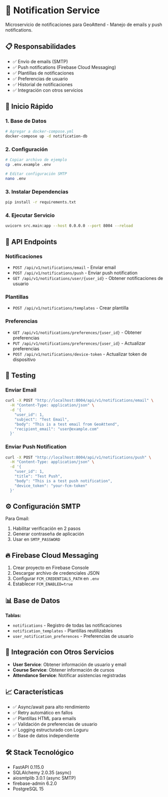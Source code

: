# 🔔 Notification Service

Microservicio de notificaciones para GeoAttend - Manejo de emails y push notifications.

## 📋 Responsabilidades

- ✅ Envío de emails (SMTP)
- ✅ Push notifications (Firebase Cloud Messaging)
- ✅ Plantillas de notificaciones
- ✅ Preferencias de usuario
- ✅ Historial de notificaciones
- ✅ Integración con otros servicios

## 🚀 Inicio Rápido

### 1. Base de Datos

```bash
# Agregar a docker-compose.yml
docker-compose up -d notification-db
```

### 2. Configuración

```bash
# Copiar archivo de ejemplo
cp .env.example .env

# Editar configuración SMTP
nano .env
```

### 3. Instalar Dependencias

```bash
pip install -r requirements.txt
```

### 4. Ejecutar Servicio

```bash
uvicorn src.main:app --host 0.0.0.0 --port 8004 --reload
```

## 📡 API Endpoints

### Notificaciones

- `POST /api/v1/notifications/email` - Enviar email
- `POST /api/v1/notifications/push` - Enviar push notification
- `GET /api/v1/notifications/user/{user_id}` - Obtener notificaciones de usuario

### Plantillas

- `POST /api/v1/notifications/templates` - Crear plantilla

### Preferencias

- `GET /api/v1/notifications/preferences/{user_id}` - Obtener preferencias
- `PUT /api/v1/notifications/preferences/{user_id}` - Actualizar preferencias
- `POST /api/v1/notifications/device-token` - Actualizar token de dispositivo

## 🧪 Testing

### Enviar Email

```bash
curl -X POST "http://localhost:8004/api/v1/notifications/email" \
  -H "Content-Type: application/json" \
  -d '{
    "user_id": 1,
    "subject": "Test Email",
    "body": "This is a test email from GeoAttend",
    "recipient_email": "user@example.com"
  }'
```

### Enviar Push Notification

```bash
curl -X POST "http://localhost:8004/api/v1/notifications/push" \
  -H "Content-Type: application/json" \
  -d '{
    "user_id": 1,
    "title": "Test Push",
    "body": "This is a test push notification",
    "device_token": "your-fcm-token"
  }'
```

## ⚙️ Configuración SMTP

Para Gmail:
1. Habilitar verificación en 2 pasos
2. Generar contraseña de aplicación
3. Usar en `SMTP_PASSWORD`

## 🔥 Firebase Cloud Messaging

1. Crear proyecto en Firebase Console
2. Descargar archivo de credenciales JSON
3. Configurar `FCM_CREDENTIALS_PATH` en `.env`
4. Establecer `FCM_ENABLED=true`

## 📊 Base de Datos

**Tablas:**
- `notifications` - Registro de todas las notificaciones
- `notification_templates` - Plantillas reutilizables
- `user_notification_preferences` - Preferencias de usuario

## 🔗 Integración con Otros Servicios

- **User Service**: Obtener información de usuario y email
- **Course Service**: Obtener información de cursos
- **Attendance Service**: Notificar asistencias registradas

## 📈 Características

- ✅ Async/await para alto rendimiento
- ✅ Retry automático en fallos
- ✅ Plantillas HTML para emails
- ✅ Validación de preferencias de usuario
- ✅ Logging estructurado con Loguru
- ✅ Base de datos independiente

## 🛠️ Stack Tecnológico

- FastAPI 0.115.0
- SQLAlchemy 2.0.35 (async)
- aiosmtplib 3.0.1 (async SMTP)
- firebase-admin 6.2.0
- PostgreSQL 15

